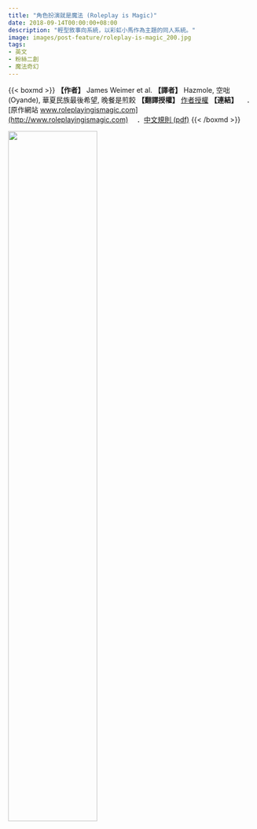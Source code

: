 ```yaml
---
title: "角色扮演就是魔法 (Roleplay is Magic)"
date: 2018-09-14T00:00:00+08:00
description: "輕型敘事向系統，以彩虹小馬作為主題的同人系統。"
image: images/post-feature/roleplay-is-magic_200.jpg
tags: 
- 英文
- 粉絲二創
- 魔法奇幻
---
```

{{< boxmd >}}
**【作者】** James Weimer et al.
**【譯者】** Hazmole, 空咄 (Oyande), 華夏民族最後希望, 晚餐是煎餃
**【翻譯授權】** [作者授權](https://i.imgur.com/3tyXgTr.png)
**【連結】**
　．[原作網站 www.roleplayingismagic.com](http://www.roleplayingismagic.com)
　．[中文規則 (pdf)](https://drive.google.com/file/d/1sW-CrTpRcOlZZ4E2lMHPveNk9WXJF4DX/view)
{{< /boxmd >}}

<img src='https://sites.google.com/site/roleplayingismagichome/_/rsrc/1399561684058/0-0/Front%20Cover2.png' width="60%">